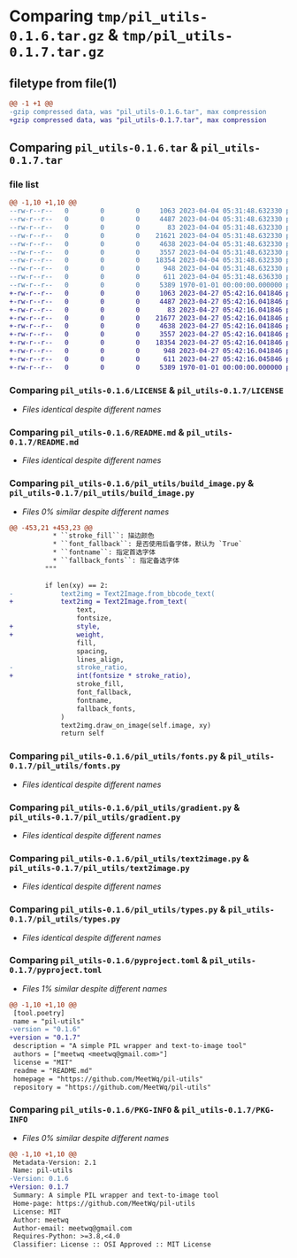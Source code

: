# Comparing `tmp/pil_utils-0.1.6.tar.gz` & `tmp/pil_utils-0.1.7.tar.gz`

## filetype from file(1)

```diff
@@ -1 +1 @@
-gzip compressed data, was "pil_utils-0.1.6.tar", max compression
+gzip compressed data, was "pil_utils-0.1.7.tar", max compression
```

## Comparing `pil_utils-0.1.6.tar` & `pil_utils-0.1.7.tar`

### file list

```diff
@@ -1,10 +1,10 @@
--rw-r--r--   0        0        0     1063 2023-04-04 05:31:48.632330 pil_utils-0.1.6/LICENSE
--rw-r--r--   0        0        0     4487 2023-04-04 05:31:48.632330 pil_utils-0.1.6/README.md
--rw-r--r--   0        0        0       83 2023-04-04 05:31:48.632330 pil_utils-0.1.6/pil_utils/__init__.py
--rw-r--r--   0        0        0    21621 2023-04-04 05:31:48.632330 pil_utils-0.1.6/pil_utils/build_image.py
--rw-r--r--   0        0        0     4638 2023-04-04 05:31:48.632330 pil_utils-0.1.6/pil_utils/fonts.py
--rw-r--r--   0        0        0     3557 2023-04-04 05:31:48.632330 pil_utils-0.1.6/pil_utils/gradient.py
--rw-r--r--   0        0        0    18354 2023-04-04 05:31:48.632330 pil_utils-0.1.6/pil_utils/text2image.py
--rw-r--r--   0        0        0      948 2023-04-04 05:31:48.632330 pil_utils-0.1.6/pil_utils/types.py
--rw-r--r--   0        0        0      611 2023-04-04 05:31:48.636330 pil_utils-0.1.6/pyproject.toml
--rw-r--r--   0        0        0     5389 1970-01-01 00:00:00.000000 pil_utils-0.1.6/PKG-INFO
+-rw-r--r--   0        0        0     1063 2023-04-27 05:42:16.041846 pil_utils-0.1.7/LICENSE
+-rw-r--r--   0        0        0     4487 2023-04-27 05:42:16.041846 pil_utils-0.1.7/README.md
+-rw-r--r--   0        0        0       83 2023-04-27 05:42:16.041846 pil_utils-0.1.7/pil_utils/__init__.py
+-rw-r--r--   0        0        0    21677 2023-04-27 05:42:16.041846 pil_utils-0.1.7/pil_utils/build_image.py
+-rw-r--r--   0        0        0     4638 2023-04-27 05:42:16.041846 pil_utils-0.1.7/pil_utils/fonts.py
+-rw-r--r--   0        0        0     3557 2023-04-27 05:42:16.041846 pil_utils-0.1.7/pil_utils/gradient.py
+-rw-r--r--   0        0        0    18354 2023-04-27 05:42:16.041846 pil_utils-0.1.7/pil_utils/text2image.py
+-rw-r--r--   0        0        0      948 2023-04-27 05:42:16.041846 pil_utils-0.1.7/pil_utils/types.py
+-rw-r--r--   0        0        0      611 2023-04-27 05:42:16.045846 pil_utils-0.1.7/pyproject.toml
+-rw-r--r--   0        0        0     5389 1970-01-01 00:00:00.000000 pil_utils-0.1.7/PKG-INFO
```

### Comparing `pil_utils-0.1.6/LICENSE` & `pil_utils-0.1.7/LICENSE`

 * *Files identical despite different names*

### Comparing `pil_utils-0.1.6/README.md` & `pil_utils-0.1.7/README.md`

 * *Files identical despite different names*

### Comparing `pil_utils-0.1.6/pil_utils/build_image.py` & `pil_utils-0.1.7/pil_utils/build_image.py`

 * *Files 0% similar despite different names*

```diff
@@ -453,21 +453,23 @@
           * ``stroke_fill``: 描边颜色
           * ``font_fallback``: 是否使用后备字体，默认为 `True`
           * ``fontname``: 指定首选字体
           * ``fallback_fonts``: 指定备选字体
         """
 
         if len(xy) == 2:
-            text2img = Text2Image.from_bbcode_text(
+            text2img = Text2Image.from_text(
                 text,
                 fontsize,
+                style,
+                weight,
                 fill,
                 spacing,
                 lines_align,
-                stroke_ratio,
+                int(fontsize * stroke_ratio),
                 stroke_fill,
                 font_fallback,
                 fontname,
                 fallback_fonts,
             )
             text2img.draw_on_image(self.image, xy)
             return self
```

### Comparing `pil_utils-0.1.6/pil_utils/fonts.py` & `pil_utils-0.1.7/pil_utils/fonts.py`

 * *Files identical despite different names*

### Comparing `pil_utils-0.1.6/pil_utils/gradient.py` & `pil_utils-0.1.7/pil_utils/gradient.py`

 * *Files identical despite different names*

### Comparing `pil_utils-0.1.6/pil_utils/text2image.py` & `pil_utils-0.1.7/pil_utils/text2image.py`

 * *Files identical despite different names*

### Comparing `pil_utils-0.1.6/pil_utils/types.py` & `pil_utils-0.1.7/pil_utils/types.py`

 * *Files identical despite different names*

### Comparing `pil_utils-0.1.6/pyproject.toml` & `pil_utils-0.1.7/pyproject.toml`

 * *Files 1% similar despite different names*

```diff
@@ -1,10 +1,10 @@
 [tool.poetry]
 name = "pil-utils"
-version = "0.1.6"
+version = "0.1.7"
 description = "A simple PIL wrapper and text-to-image tool"
 authors = ["meetwq <meetwq@gmail.com>"]
 license = "MIT"
 readme = "README.md"
 homepage = "https://github.com/MeetWq/pil-utils"
 repository = "https://github.com/MeetWq/pil-utils"
```

### Comparing `pil_utils-0.1.6/PKG-INFO` & `pil_utils-0.1.7/PKG-INFO`

 * *Files 0% similar despite different names*

```diff
@@ -1,10 +1,10 @@
 Metadata-Version: 2.1
 Name: pil-utils
-Version: 0.1.6
+Version: 0.1.7
 Summary: A simple PIL wrapper and text-to-image tool
 Home-page: https://github.com/MeetWq/pil-utils
 License: MIT
 Author: meetwq
 Author-email: meetwq@gmail.com
 Requires-Python: >=3.8,<4.0
 Classifier: License :: OSI Approved :: MIT License
```

